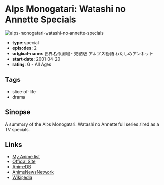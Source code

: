 # Alps Monogatari: Watashi no Annette Specials

![alps-monogatari-watashi-no-annette-specials](https://cdn.myanimelist.net/images/anime/8/63437.jpg)

-   **type**: special
-   **episodes**: 2
-   **original-name**: 世界名作劇場・完結版 アルプス物語 わたしのアンネット
-   **start-date**: 2001-04-20
-   **rating**: G - All Ages

## Tags

-   slice-of-life
-   drama

## Sinopse

A summary of the Alps Monogatari: Watashi no Annette full series aired as a TV specials.

## Links

-   [My Anime list](https://myanimelist.net/anime/24647/Alps_Monogatari__Watashi_no_Annette_Specials)
-   [Official Site](http://www.bandaivisual.co.jp/index?act=detail&ino=BCBA-3627)
-   [AnimeDB](http://anidb.info/perl-bin/animedb.pl?show=anime&aid=7146)
-   [AnimeNewsNetwork](http://www.animenewsnetwork.com/encyclopedia/anime.php?id=442)
-   [Wikipedia](http://en.wikipedia.org/wiki/Alps_Story:_My_Annette)

